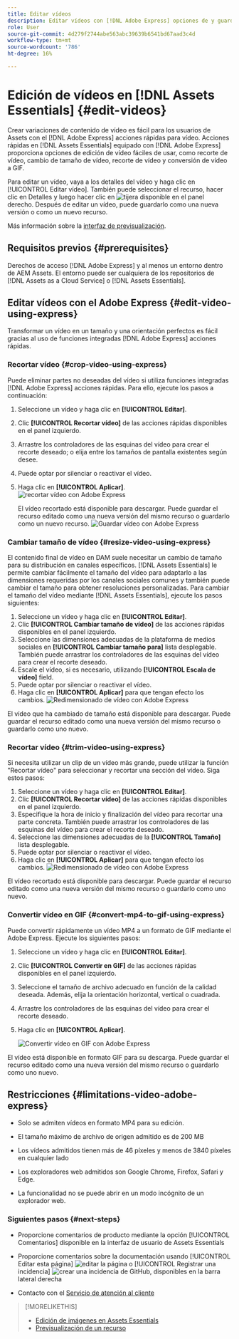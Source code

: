 ```yaml
---
title: Editar vídeos
description: Editar vídeos con [!DNL Adobe Express] opciones de y guardar vídeos actualizados como versiones de.
role: User
source-git-commit: 4d279f2744abe563abc39639b6541bd67aad3c4d
workflow-type: tm+mt
source-wordcount: '786'
ht-degree: 16%

---
```


# Edición de vídeos en [!DNL Assets Essentials] {#edit-videos}

Crear variaciones de contenido de vídeo es fácil para los usuarios de Assets con el [!DNL Adobe Express] acciones rápidas para vídeo. Acciones rápidas en [!DNL Assets Essentials] equipado con [!DNL Adobe Express] proporciona opciones de edición de vídeo fáciles de usar, como recorte de vídeo, cambio de tamaño de vídeo, recorte de vídeo y conversión de vídeo a GIF.

Para editar un vídeo, vaya a los detalles del vídeo y haga clic en [!UICONTROL Editar vídeo]. También puede seleccionar el recurso, hacer clic en Detalles y luego hacer clic en ![tijera](assets/do-not-localize/cut.svg) disponible en el panel derecho. Después de editar un vídeo, puede guardarlo como una nueva versión o como un nuevo recurso.

Más información sobre la [interfaz de previsualización](/help/using/navigate-view.md#preview-assets).

## Requisitos previos {#prerequisites}

Derechos de acceso [!DNL Adobe Express] y al menos un entorno dentro de AEM Assets. El entorno puede ser cualquiera de los repositorios de [!DNL Assets as a Cloud Service] o [!DNL Assets Essentials].

## Editar vídeos con el Adobe Express {#edit-video-using-express}

Transformar un vídeo en un tamaño y una orientación perfectos es fácil gracias al uso de funciones integradas [!DNL Adobe Express] acciones rápidas.

### Recortar vídeo {#crop-video-using-express}

Puede eliminar partes no deseadas del vídeo si utiliza funciones integradas [!DNL Adobe Express] acciones rápidas. Para ello, ejecute los pasos a continuación:

1. Seleccione un vídeo y haga clic en **[!UICONTROL Editar]**.
2. Clic **[!UICONTROL Recortar vídeo]** de las acciones rápidas disponibles en el panel izquierdo.
3. Arrastre los controladores de las esquinas del vídeo para crear el recorte deseado; o elija entre los tamaños de pantalla existentes según desee.
4. Puede optar por silenciar o reactivar el vídeo.
5. Haga clic en **[!UICONTROL Aplicar]**.
   ![recortar vídeo con Adobe Express](/help/using/assets/adobe-express-crop-video.png)

   El vídeo recortado está disponible para descargar. Puede guardar el recurso editado como una nueva versión del mismo recurso o guardarlo como un nuevo recurso. ![Guardar vídeo con Adobe Express](/help/using/assets/adobe-express-save-video.png)

### Cambiar tamaño de vídeo {#resize-video-using-express}

El contenido final de vídeo en DAM suele necesitar un cambio de tamaño para su distribución en canales específicos. [!DNL Assets Essentials] le permite cambiar fácilmente el tamaño del vídeo para adaptarlo a las dimensiones requeridas por los canales sociales comunes y también puede cambiar el tamaño para obtener resoluciones personalizadas. Para cambiar el tamaño del vídeo mediante [!DNL Assets Essentials], ejecute los pasos siguientes:

1. Seleccione un vídeo y haga clic en **[!UICONTROL Editar]**.
2. Clic **[!UICONTROL Cambiar tamaño de vídeo]** de las acciones rápidas disponibles en el panel izquierdo.
3. Seleccione las dimensiones adecuadas de la plataforma de medios sociales en **[!UICONTROL Cambiar tamaño para]** lista desplegable. También puede arrastrar los controladores de las esquinas del vídeo para crear el recorte deseado.
4. Escale el vídeo, si es necesario, utilizando **[!UICONTROL Escala de vídeo]** field.
5. Puede optar por silenciar o reactivar el vídeo.
6. Haga clic en **[!UICONTROL Aplicar]** para que tengan efecto los cambios.
   ![Redimensionado de vídeo con Adobe Express](/help/using/assets/adobe-express-resize-video.png)

El vídeo que ha cambiado de tamaño está disponible para descargar. Puede guardar el recurso editado como una nueva versión del mismo recurso o guardarlo como uno nuevo.

### Recortar vídeo {#trim-video-using-express}

Si necesita utilizar un clip de un vídeo más grande, puede utilizar la función &quot;Recortar vídeo&quot; para seleccionar y recortar una sección del vídeo. Siga estos pasos:

1. Seleccione un vídeo y haga clic en **[!UICONTROL Editar]**.
2. Clic **[!UICONTROL Recortar vídeo]** de las acciones rápidas disponibles en el panel izquierdo.
3. Especifique la hora de inicio y finalización del vídeo para recortar una parte concreta. También puede arrastrar los controladores de las esquinas del vídeo para crear el recorte deseado.
4. Seleccione las dimensiones adecuadas de la **[!UICONTROL Tamaño]** lista desplegable.
5. Puede optar por silenciar o reactivar el vídeo.
6. Haga clic en **[!UICONTROL Aplicar]** para que tengan efecto los cambios.
   ![Redimensionado de vídeo con Adobe Express](/help/using/assets/adobe-express-trim-video.png)

El vídeo recortado está disponible para descargar. Puede guardar el recurso editado como una nueva versión del mismo recurso o guardarlo como uno nuevo.

### Convertir vídeo en GIF {#convert-mp4-to-gif-using-express}

Puede convertir rápidamente un vídeo MP4 a un formato de GIF mediante el Adobe Express. Ejecute los siguientes pasos:

1. Seleccione un vídeo y haga clic en **[!UICONTROL Editar]**.
2. Clic **[!UICONTROL Convertir en GIF]** de las acciones rápidas disponibles en el panel izquierdo.
3. Seleccione el tamaño de archivo adecuado en función de la calidad deseada. Además, elija la orientación horizontal, vertical o cuadrada.
4. Arrastre los controladores de las esquinas del vídeo para crear el recorte deseado.
5. Haga clic en **[!UICONTROL Aplicar]**.

   ![Convertir vídeo en GIF con Adobe Express](/help/using/assets/adobe-express-convert-video-to-gif.png)

El vídeo está disponible en formato GIF para su descarga. Puede guardar el recurso editado como una nueva versión del mismo recurso o guardarlo como uno nuevo.

## Restricciones {#limitations-video-adobe-express}

* Solo se admiten vídeos en formato MP4 para su edición.

* El tamaño máximo de archivo de origen admitido es de 200 MB

* Los vídeos admitidos tienen más de 46 píxeles y menos de 3840 píxeles en cualquier lado

* Los exploradores web admitidos son Google Chrome, Firefox, Safari y Edge.

* La funcionalidad no se puede abrir en un modo incógnito de un explorador web.

### Siguientes pasos {#next-steps}

* Proporcione comentarios de producto mediante la opción [!UICONTROL Comentarios] disponible en la interfaz de usuario de Assets Essentials

* Proporcione comentarios sobre la documentación usando [!UICONTROL Editar esta página] ![editar la página](assets/do-not-localize/edit-page.png) o [!UICONTROL Registrar una incidencia] ![crear una incidencia de GitHub](assets/do-not-localize/github-issue.png), disponibles en la barra lateral derecha

* Contacto con el [Servicio de atención al cliente](https://experienceleague.adobe.com/es?support-solution=General#support)

>[!MORELIKETHIS]
>
>* [Edición de imágenes en Assets Essentials](/help/using/edit-images.md)
>* [Previsualización de un recurso](/help/using/navigate-view.md#preview-assets)